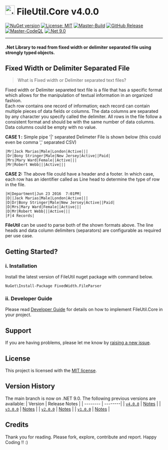 # <img src="https://github.com/CodeShayk/FileUtil.Core/blob/master/Images/ninja-icon-16.png" alt="ninja" style="width:30px;"/> FileUtil.Core v4.0.0 
[![NuGet version](https://badge.fury.io/nu/FixedWidth.FileParser.svg)](https://badge.fury.io/nu/FixedWidth.FileParser) [![License: MIT](https://img.shields.io/badge/License-MIT-yellow.svg)](https://github.com/CodeShayk/FileUtil.Core/blob/master/LICENSE.md) 
[![Master-Build](https://github.com/CodeShayk/FileUtil.Core/actions/workflows/Master-Build.yml/badge.svg)](https://github.com/CodeShayk/FileUtil.Core/actions/workflows/Master-Build.yml) 
[![GitHub Release](https://img.shields.io/github/v/release/CodeShayk/FileUtil.Core?logo=github&sort=semver)](https://github.com/CodeShayk/FileUtil.Core/releases/latest)
[![Master-CodeQL](https://github.com/CodeShayk/FileUtil.Core/actions/workflows/Master-CodeQL.yml/badge.svg)](https://github.com/CodeShayk/FileUtil.Core/actions/workflows/Master-CodeQL.yml) 
[![.Net 9.0](https://img.shields.io/badge/.Net-9.0-blue)](https://dotnet.microsoft.com/en-us/download/dotnet/9.0)

-------------
#### .Net Library to read from fixed width or delimiter separated file using strongly typed objects.


**Fixed Width or Delimiter Separated File** 
------------------------------------------------------------------------
> What is Fixed width or Delimiter separated text files?

Fixed width or Delimiter separeted text file is a file that has a specific format which allows for the manipulation of textual information in an organized fashion.  
Each row contains one record of information; each record can contain multiple pieces of data fields or columns. The data columns are separated by any character you specify called the delimiter. All rows in the file follow a consistent format and should be with the same number of data columns. Data columns could be empty with no value.

**CASE 1 :** Simple pipe '|' separated Delimeter File is shown below (this could even be comma ',' separated CSV)

    |Mr|Jack Marias|Male|London|Active|||
    |Dr|Bony Stringer|Male|New Jersey|Active||Paid|
    |Mrs|Mary Ward|Female||Active|||
    |Mr|Robert Webb|||Active|||

**CASE 2:** The above file could have a header and a footer. 
In which case, each row has an identifier called as Line head to determine the type of row in the file. 

    |H|Department|Jun 23 2016  7:01PM|
    |D||Jack Marias|Male|London|Active|||
    |D|Dr|Bony Stringer|Male|New Jersey|Active||Paid|
    |D|Mrs|Mary Ward|Female||Active|||
    |D|Mr|Robert Webb|||Active|||
    |F|4 Records|

**FileUtil** can be used to parse both of the shown formats above. The line heads and data column delimiters (separators) are configurable as required per use case.

## Getting Started?

### i. Installation
Install the latest version of FileUtil nuget package with command below. 

```
NuGet\Install-Package FixedWidth.FileParser 
```

### ii. Developer Guide

Please read [Developer Guide](https://github.com/CodeShayk/FileUtil.Core/blob/master/DeveloperGuide.md) for details on how to implement FileUtil.Core in your project.

## Support

If you are having problems, please let me know by [raising a new issue](https://github.com/CodeShayk/FileUtil.Core/issues/new/choose).

## License

This project is licensed with the [MIT license](LICENSE).

## Version History
The main branch is now on .NET 9.0. The following previous versions are available:
| Version  | Release Notes |
| -------- | --------|
| [`v4.0.0`](https://github.com/CodeShayk/FileUtil.Core/tree/v4.0.0) |  [Notes](https://github.com/CodeShayk/FileUtil.Core/releases/tag/v4.0.0) |
| [`v3.0.0`](https://github.com/CodeShayk/FileUtil.Core/tree/v3.0.0) |  [Notes](https://github.com/CodeShayk/FileUtil.Core/releases/tag/v3.0.0) |
| [`v2.0.0`](https://github.com/CodeShayk/FileUtil.Core/tree/v2.0.0) |  [Notes](https://github.com/CodeShayk/FileUtil.Core/releases/tag/v2.0.0) |
| [`v1.0.0`](https://github.com/CodeShayk/FileUtil.Core/tree/v1.0.0) |  [Notes](https://github.com/CodeShayk/FileUtil.Core/releases/tag/v1.0.0) |

## Credits
Thank you for reading. Please fork, explore, contribute and report. Happy Coding !! :)



